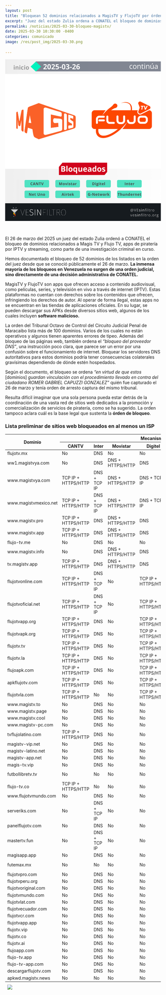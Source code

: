 ```yaml
---
layout: post
title: "Bloquean 52 dominios relacionados a MagisTV y FlujoTV por órden judicial"
excerpt: "Juez del estado Zulia ordena a CONATEL el bloqueo de dominios relacionados a Magis TV y Flujo TV, apps de piratería por IPTV y streaming. VE sin Filtro registró un total de 52 de estos dominios con bloqueos activos."
permalink: /noticias/2025-03-30-bloqueo-magistv/
date: 2025-03-30 10:30:00 -0400
categories: comunicado
image: /res/post_img/2025-03-30.png

---
```

<p class="cover"><img class="" src="/res/post_img/2025-03-30.png"></p>

<br>

El 26 de marzo del 2025 un juez del estado Zulia ordenó a CONATEL el bloqueo de dominios relacionados a Magis TV y Flujo TV, apps de piratería por IPTV y streaming, como parte de una investigación criminal en curso.

Hemos documentado el bloqueo de 52 dominios de los listados en la orden del juez desde que se conoció públicamente el 26 de marzo.  **La inmensa mayoría de los bloqueos en Venezuela no surgen de una orden judicial, sino directamente de una decisión administrativa de CONATEL.**

MagisTV y FlujoTV son apps que ofrecen acceso a contenido audiovisual, como películas, series, y televisión en vivo a través de internet (IPTV). Estas plataformas no cuentan con derechos sobre los contenidos que ofrecen, infringiendo los derechos de autor. Al operar de forma ilegal, estas apps no se encuentran en las tiendas de aplicaciones oficiales. En su lugar, se pueden descargar sus APKs desde diversos sitios web, algunos de los cuales incluyen **software malicioso.**

La orden del Tribunal Octavo de Control del Circuito Judicial Penal de Maracaibo lista más de 100 dominios. Varios de los cuales no están operativos y algunos tienen aparentes errores de tipeo. Además del bloqueo de las páginas web, también ordena el *“bloqueo del proveedor DNS”*, una instrucción poco clara, que parece ser un error por una confusión sobre el funcionamiento de internet. Bloquear los servidores DNS autoritativos para estos dominios podría tener consecuencias colaterales gravísimas dependiendo de dónde estén hospedados.

Según el documento, el bloqueo se ordena *“en virtud de que estos* [dominios]  *guardan vinculación con el procedimiento llevado en contra del ciudadano ROMER GABRIEL CAPUZZI GONZALEZ”* quién fue capturado el 26 de marzo y tenía orden de arresto captura del mismo tribunal. 

Resulta difícil imaginar que una sola persona pueda estar detrás de la coordinación de una vasta red de sitios web dedicados a la promoción y comercialización de servicios de piratería, como se ha sugerido. La orden tampoco aclara cuál es la base legal que sustenta la **órden de bloqueo**.

### Lista preliminar de sitios web bloqueados en al menos un ISP

<div class="table-responsive">
<table class="blocklist">
    <thead>
        <tr>
        <th rowspan="2"><strong>Dominio</strong></th>
        <th colspan="8"><strong>Mecanismo de Bloqueo por ISP</strong></th>
        </tr>
        <tr>
        <th><strong>CANTV</strong></th>
        <th><strong>Inter</strong></th>
        <th><strong>Movistar</strong></th>
        <th><strong>Digitel</strong></th>
        <th><strong>NetUno</strong></th>
        <th><strong>AirTek</strong></th>
        <th><strong>G-Network</strong></th>
        <th><strong>Thundernet</strong></th>
        </tr>
    </thead>
    <tbody>
        <tr>
            <td>flujotv.mx</td>
            <td class="accesible">No</td>
            <td class="partial">DNS</td>
            <td class="accesible">No</td>
            <td class="accesible">No</td>
            <td class="accesible">No</td>
            <td class="accesible">No</td>
            <td class="accesible">No</td>
            <td class="accesible">No</td>
        </tr>
        <tr>
            <td>ww1.magistvya.com</td>
            <td class="accesible">No</td>
            <td class="partial">DNS</td>
            <td class="block">DNS + HTTPS/HTTP</td>
            <td class="partial">DNS</td>
            <td class="partial">DNS</td>
            <td class="block">HTTPS/HTTP</td>
            <td class="accesible">No</td>
            <td class="accesible">No</td>
        </tr>
        <tr>
            <td>www.magistvya.com</td>
            <td class="block">TCP IP + HTTPS/HTTP</td>
            <td class="orange">DNS + TCP IP</td>
            <td class="block">DNS + HTTPS/HTTP</td>
            <td class="orange">DNS + TCP IP</td>
            <td class="partial">DNS</td>
            <td class="accesible">No</td>
            <td class="block">TCP IP + HTTPS/HTTP</td>
            <td class="accesible">No</td>
        </tr>
        <tr>
            <td>www.magistvmexico.net</td>
            <td class="block">TCP IP + HTTPS/HTTP</td>
            <td class="orange">DNS + TCP IP</td>
            <td class="block">DNS + HTTPS/HTTP</td>
            <td class="orange">DNS + TCP IP</td>
            <td class="partial">DNS</td>
            <td class="block">HTTPS/HTTP</td>
            <td class="block">TCP IP + HTTPS/HTTP</td>
            <td class="partial">DNS</td>
        </tr>
        <tr>
            <td>www.magistv.pro</td>
            <td class="block">TCP IP + HTTPS/HTTP</td>
            <td class="partial">DNS</td>
            <td class="block">DNS + HTTPS/HTTP</td>
            <td class="partial">DNS</td>
            <td class="partial">DNS</td>
            <td class="accesible">No</td>
            <td class="partial">DNS</td>
            <td class="partial">DNS</td>
        </tr>
        <tr>
            <td>www.magistv.app</td>
            <td class="block">TCP IP + HTTPS/HTTP</td>
            <td class="partial">DNS</td>
            <td class="block">DNS + HTTPS/HTTP</td>
            <td class="partial">DNS</td>
            <td class="partial">DNS</td>
            <td class="block">HTTPS/HTTP</td>
            <td class="partial">DNS</td>
            <td class="partial">DNS</td>
        </tr>
        <tr>
            <td>flujo-tv.me</td>
            <td class="accesible">No</td>
            <td class="partial">DNS</td>
            <td class="accesible">No</td>
            <td class="accesible">No</td>
            <td class="accesible">No</td>
            <td class="accesible">No</td>
            <td class="accesible">No</td>
            <td class="accesible">No</td>
        </tr>
        <tr>
            <td>www.magistv.info</td>
            <td class="accesible">No</td>
            <td class="partial">DNS</td>
            <td class="block">DNS + HTTPS/HTTP</td>
            <td class="partial">DNS</td>
            <td class="partial">DNS</td>
            <td class="block">HTTPS/HTTP</td>
            <td class="orange">DNS + TCP IP</td>
            <td class="orange">DNS + TCP IP</td>
        </tr>
        <tr>
            <td>tv.magistv.app</td>
            <td class="block">TCP IP + HTTPS/HTTP</td>
            <td class="partial">DNS</td>
            <td class="block">DNS + HTTPS/HTTP</td>
            <td class="partial">DNS</td>
            <td class="partial">DNS</td>
            <td class="block">HTTPS/HTTP</td>
            <td class="accesible">No</td>
            <td class="partial">DNS</td>
        </tr>
        <tr>
            <td>flujotvonline.com</td>
            <td class="block">TCP IP + HTTPS/HTTP</td>
            <td class="orange">DNS + TCP IP</td>
            <td class="accesible">No</td>
            <td class="block">TCP IP + HTTPS/HTTP</td>
            <td class="accesible">No</td>
            <td class="accesible">No</td>
            <td class="block">TCP IP + HTTPS/HTTP</td>
            <td class="partial">DNS</td>
        </tr>
        <tr>
            <td>flujotvoficial.net</td>
            <td class="block">TCP IP + HTTPS/HTTP</td>
            <td class="orange">DNS + TCP IP</td>
            <td class="accesible">No</td>
            <td class="block">TCP IP + HTTPS/HTTP</td>
            <td class="accesible">No</td>
            <td class="accesible">No</td>
            <td class="block">TCP IP + HTTPS/HTTP</td>
            <td class="partial">DNS</td>
        </tr>
        <tr>
            <td>flujotvapp.org</td>
            <td class="block">TCP IP + HTTPS/HTTP</td>
            <td class="partial">DNS</td>
            <td class="accesible">No</td>
            <td class="block">TCP IP + HTTPS/HTTP</td>
            <td class="accesible">No</td>
            <td class="accesible">No</td>
            <td class="block">TCP IP + HTTPS/HTTP</td>
            <td class="partial">DNS</td>
        </tr>
        <tr>
            <td>flujotvapk.org</td>
            <td class="block">TCP IP + HTTPS/HTTP</td>
            <td class="partial">DNS</td>
            <td class="accesible">No</td>
            <td class="block">TCP IP + HTTPS/HTTP</td>
            <td class="accesible">No</td>
            <td class="accesible">No</td>
            <td class="block">TCP IP + HTTPS/HTTP</td>
            <td class="partial">DNS</td>
        </tr>
        <tr>
            <td>flujotv.tv</td>
            <td class="block">TCP IP + HTTPS/HTTP</td>
            <td class="partial">DNS</td>
            <td class="accesible">No</td>
            <td class="block">TCP IP + HTTPS/HTTP</td>
            <td class="accesible">No</td>
            <td class="accesible">No</td>
            <td class="block">TCP IP + HTTPS/HTTP</td>
            <td class="partial">DNS</td>
        </tr>
        <tr>
            <td>flujotv.la</td>
            <td class="block">TCP IP + HTTPS/HTTP</td>
            <td class="partial">DNS</td>
            <td class="accesible">No</td>
            <td class="block">TCP IP + HTTPS/HTTP</td>
            <td class="accesible">No</td>
            <td class="accesible">No</td>
            <td class="block">TCP IP + HTTPS/HTTP</td>
            <td class="partial">DNS</td>
        </tr>
        <tr>
            <td>flujoapk.com</td>
            <td class="block">TCP IP + HTTPS/HTTP</td>
            <td class="partial">DNS</td>
            <td class="accesible">No</td>
            <td class="block">TCP IP + HTTPS/HTTP</td>
            <td class="accesible">No</td>
            <td class="accesible">No</td>
            <td class="block">TCP IP + HTTPS/HTTP</td>
            <td class="partial">DNS</td>
        </tr>
        <tr>
            <td>apkflujotv.com</td>
            <td class="block">TCP IP + HTTPS/HTTP</td>
            <td class="partial">DNS</td>
            <td class="accesible">No</td>
            <td class="block">TCP IP + HTTPS/HTTP</td>
            <td class="accesible">No</td>
            <td class="accesible">No</td>
            <td class="block">TCP IP + HTTPS/HTTP</td>
            <td class="partial">DNS</td>
        </tr>
        <tr>
            <td>flujotvla.com</td>
            <td class="block">TCP IP + HTTPS/HTTP</td>
            <td class="accesible">No</td>
            <td class="accesible">No</td>
            <td class="block">TCP IP + HTTPS/HTTP</td>
            <td class="accesible">No</td>
            <td class="accesible">No</td>
            <td class="block">TCP IP + HTTPS/HTTP</td>
            <td class="partial">DNS</td>
        </tr>
        <tr>
            <td>www.magistv.to</td>
            <td class="accesible">No</td>
            <td class="partial">DNS</td>
            <td class="accesible">No</td>
            <td class="accesible">No</td>
            <td class="partial">DNS</td>
            <td class="accesible">No</td>
            <td class="accesible">No</td>
            <td class="accesible">No</td>
        </tr>
        <tr>
            <td>www.magistv.page</td>
            <td class="accesible">No</td>
            <td class="partial">DNS</td>
            <td class="accesible">No</td>
            <td class="accesible">No</td>
            <td class="partial">DNS</td>
            <td class="accesible">No</td>
            <td class="accesible">No</td>
            <td class="accesible">No</td>
        </tr>
        <tr>
            <td>www.magistv.cool</td>
            <td class="accesible">No</td>
            <td class="partial">DNS</td>
            <td class="accesible">No</td>
            <td class="accesible">No</td>
            <td class="partial">DNS</td>
            <td class="accesible">No</td>
            <td class="accesible">No</td>
            <td class="accesible">No</td>
        </tr>
        <tr>
            <td>www.magistv-pc.com</td>
            <td class="accesible">No</td>
            <td class="partial">DNS</td>
            <td class="accesible">No</td>
            <td class="accesible">No</td>
            <td class="partial">DNS</td>
            <td class="accesible">No</td>
            <td class="accesible">No</td>
            <td class="accesible">No</td>
        </tr>
        <tr>
            <td>tvflujolatino.com</td>
            <td class="block">TCP IP + HTTPS/HTTP</td>
            <td class="partial">DNS</td>
            <td class="accesible">No</td>
            <td class="accesible">No</td>
            <td class="accesible">No</td>
            <td class="accesible">No</td>
            <td class="accesible">No</td>
            <td class="accesible">No</td>
        </tr>
        <tr>
            <td>magistv-vip.net</td>
            <td class="accesible">No</td>
            <td class="partial">DNS</td>
            <td class="accesible">No</td>
            <td class="accesible">No</td>
            <td class="partial">DNS</td>
            <td class="accesible">No</td>
            <td class="accesible">No</td>
            <td class="accesible">No</td>
        </tr>
        <tr>
            <td>magistv-latino.net</td>
            <td class="accesible">No</td>
            <td class="partial">DNS</td>
            <td class="accesible">No</td>
            <td class="accesible">No</td>
            <td class="partial">DNS</td>
            <td class="accesible">No</td>
            <td class="accesible">No</td>
            <td class="accesible">No</td>
        </tr>
        <tr>
            <td>magistv-app.net</td>
            <td class="accesible">No</td>
            <td class="partial">DNS</td>
            <td class="accesible">No</td>
            <td class="accesible">No</td>
            <td class="partial">DNS</td>
            <td class="accesible">No</td>
            <td class="accesible">No</td>
            <td class="accesible">No</td>
        </tr>
        <tr>
            <td>magis-tv.vip</td>
            <td class="accesible">No</td>
            <td class="partial">DNS</td>
            <td class="accesible">No</td>
            <td class="accesible">No</td>
            <td class="partial">DNS</td>
            <td class="accesible">No</td>
            <td class="accesible">No</td>
            <td class="accesible">No</td>
        </tr>
        <tr>
            <td>futbollibretv.tv</td>
            <td class="accesible">No</td>
            <td class="accesible">No</td>
            <td class="accesible">No</td>
            <td class="accesible">No</td>
            <td class="partial">DNS</td>
            <td class="accesible">No</td>
            <td class="orange">DNS + TCP IP</td>
            <td class="accesible">No</td>
        </tr>
        <tr>
            <td>flujo-tv.co</td>
            <td class="block">TCP IP + HTTPS/HTTP</td>
            <td class="accesible">No</td>
            <td class="accesible">No</td>
            <td class="accesible">No</td>
            <td class="accesible">No</td>
            <td class="accesible">No</td>
            <td class="accesible">No</td>
            <td class="partial">DNS</td>
        </tr>
        <tr>
            <td>www.flujotvmundo.com</td>
            <td class="accesible">No</td>
            <td class="partial">DNS</td>
            <td class="accesible">No</td>
            <td class="accesible">No</td>
            <td class="accesible">No</td>
            <td class="accesible">No</td>
            <td class="accesible">No</td>
            <td class="accesible">No</td>
        </tr>
        <tr>
            <td>serveriks.com</td>
            <td class="accesible">No</td>
            <td class="orange">DNS + TCP IP</td>
            <td class="accesible">No</td>
            <td class="accesible">No</td>
            <td class="accesible">No</td>
            <td class="accesible">No</td>
            <td class="accesible">No</td>
            <td class="accesible">No</td>
        </tr>
        <tr>
            <td>panelflujotv.com</td>
            <td class="accesible">No</td>
            <td class="partial">DNS</td>
            <td class="accesible">No</td>
            <td class="accesible">No</td>
            <td class="accesible">No</td>
            <td class="accesible">No</td>
            <td class="accesible">No</td>
            <td class="accesible">No</td>
        </tr>
        <tr>
            <td>mastertv.fun</td>
            <td class="accesible">No</td>
            <td class="orange">DNS + TCP IP</td>
            <td class="accesible">No</td>
            <td class="accesible">No</td>
            <td class="accesible">No</td>
            <td class="accesible">No</td>
            <td class="accesible">No</td>
            <td class="accesible">No</td>
        </tr>
        <tr>
            <td>magisapp.app</td>
            <td class="accesible">No</td>
            <td class="partial">DNS</td>
            <td class="accesible">No</td>
            <td class="accesible">No</td>
            <td class="accesible">No</td>
            <td class="accesible">No</td>
            <td class="accesible">No</td>
            <td class="accesible">No</td>
        </tr>
        <tr>
            <td>futemax.mx</td>
            <td class="accesible">No</td>
            <td class="accesible">No</td>
            <td class="accesible">No</td>
            <td class="accesible">No</td>
            <td class="accesible">No</td>
            <td class="accesible">No</td>
            <td class="accesible">No</td>
            <td class="block">TCP IP + HTTPS/HTTP</td>
        </tr>
        <tr>
            <td>flujotvpro.com</td>
            <td class="accesible">No</td>
            <td class="partial">DNS</td>
            <td class="accesible">No</td>
            <td class="accesible">No</td>
            <td class="accesible">No</td>
            <td class="accesible">No</td>
            <td class="accesible">No</td>
            <td class="accesible">No</td>
        </tr>
        <tr>
            <td>flujotvperu.org</td>
            <td class="accesible">No</td>
            <td class="partial">DNS</td>
            <td class="accesible">No</td>
            <td class="accesible">No</td>
            <td class="accesible">No</td>
            <td class="accesible">No</td>
            <td class="accesible">No</td>
            <td class="accesible">No</td>
        </tr>
        <tr>
            <td>flujotvoriginal.com</td>
            <td class="accesible">No</td>
            <td class="partial">DNS</td>
            <td class="accesible">No</td>
            <td class="accesible">No</td>
            <td class="accesible">No</td>
            <td class="accesible">No</td>
            <td class="accesible">No</td>
            <td class="accesible">No</td>
        </tr>
        <tr>
            <td>flujotvmundo.com</td>
            <td class="accesible">No</td>
            <td class="partial">DNS</td>
            <td class="accesible">No</td>
            <td class="accesible">No</td>
            <td class="accesible">No</td>
            <td class="accesible">No</td>
            <td class="accesible">No</td>
            <td class="accesible">No</td>
        </tr>
        <tr>
            <td>flujotvlat.com</td>
            <td class="accesible">No</td>
            <td class="partial">DNS</td>
            <td class="accesible">No</td>
            <td class="accesible">No</td>
            <td class="accesible">No</td>
            <td class="accesible">No</td>
            <td class="accesible">No</td>
            <td class="accesible">No</td>
        </tr>
        <tr>
            <td>flujotvecuador.com</td>
            <td class="accesible">No</td>
            <td class="partial">DNS</td>
            <td class="accesible">No</td>
            <td class="accesible">No</td>
            <td class="accesible">No</td>
            <td class="accesible">No</td>
            <td class="accesible">No</td>
            <td class="accesible">No</td>
        </tr>
        <tr>
            <td>flujotvcr.com</td>
            <td class="accesible">No</td>
            <td class="partial">DNS</td>
            <td class="accesible">No</td>
            <td class="accesible">No</td>
            <td class="accesible">No</td>
            <td class="accesible">No</td>
            <td class="accesible">No</td>
            <td class="accesible">No</td>
        </tr>
        <tr>
            <td>flujotvapp.app</td>
            <td class="accesible">No</td>
            <td class="partial">DNS</td>
            <td class="accesible">No</td>
            <td class="accesible">No</td>
            <td class="accesible">No</td>
            <td class="accesible">No</td>
            <td class="accesible">No</td>
            <td class="accesible">No</td>
        </tr>
        <tr>
            <td>flujotv.vip</td>
            <td class="accesible">No</td>
            <td class="partial">DNS</td>
            <td class="accesible">No</td>
            <td class="accesible">No</td>
            <td class="accesible">No</td>
            <td class="accesible">No</td>
            <td class="accesible">No</td>
            <td class="accesible">No</td>
        </tr>
        <tr>
            <td>flujotv.co</td>
            <td class="accesible">No</td>
            <td class="partial">DNS</td>
            <td class="accesible">No</td>
            <td class="accesible">No</td>
            <td class="accesible">No</td>
            <td class="accesible">No</td>
            <td class="accesible">No</td>
            <td class="accesible">No</td>
        </tr>
        <tr>
            <td>flujotv.ai</td>
            <td class="accesible">No</td>
            <td class="partial">DNS</td>
            <td class="accesible">No</td>
            <td class="accesible">No</td>
            <td class="accesible">No</td>
            <td class="accesible">No</td>
            <td class="accesible">No</td>
            <td class="accesible">No</td>
        </tr>
        <tr>
            <td>flujoapp.com</td>
            <td class="accesible">No</td>
            <td class="partial">DNS</td>
            <td class="accesible">No</td>
            <td class="accesible">No</td>
            <td class="accesible">No</td>
            <td class="accesible">No</td>
            <td class="accesible">No</td>
            <td class="accesible">No</td>
        </tr>
        <tr>
            <td>flujo-tv.app</td>
            <td class="accesible">No</td>
            <td class="partial">DNS</td>
            <td class="accesible">No</td>
            <td class="accesible">No</td>
            <td class="accesible">No</td>
            <td class="accesible">No</td>
            <td class="accesible">No</td>
            <td class="accesible">No</td>
        </tr>
        <tr>
            <td>flujo-tv-app.com</td>
            <td class="accesible">No</td>
            <td class="partial">DNS</td>
            <td class="accesible">No</td>
            <td class="accesible">No</td>
            <td class="accesible">No</td>
            <td class="accesible">No</td>
            <td class="accesible">No</td>
            <td class="accesible">No</td>
        </tr>
        <tr>
            <td>descargarflujotv.com</td>
            <td class="accesible">No</td>
            <td class="partial">DNS</td>
            <td class="accesible">No</td>
            <td class="accesible">No</td>
            <td class="accesible">No</td>
            <td class="accesible">No</td>
            <td class="accesible">No</td>
            <td class="accesible">No</td>
        </tr>
        <tr>
            <td>apkwd.magistv.news</td>
            <td class="accesible">No</td>
            <td class="accesible">No</td>
            <td class="accesible">No</td>
            <td class="accesible">No</td>
            <td class="partial">DNS</td>
            <td class="accesible">No</td>
            <td class="accesible">No</td>
            <td class="accesible">No</td>
        </tr>
    </tbody>
    <tfoot>
      <tr>
        <td colspan="2"><img src="/res/VeSinFiltro-long.svg" /></td>
        <td></td>
        <td></td>
        <td></td>
        <td></td>
        <td></td>
        <td></td>
        <td class="social">@VEsinFiltro<br> vesinfiltro.com</td>
        </tr>
    </tfoot>
</table>
</div>
